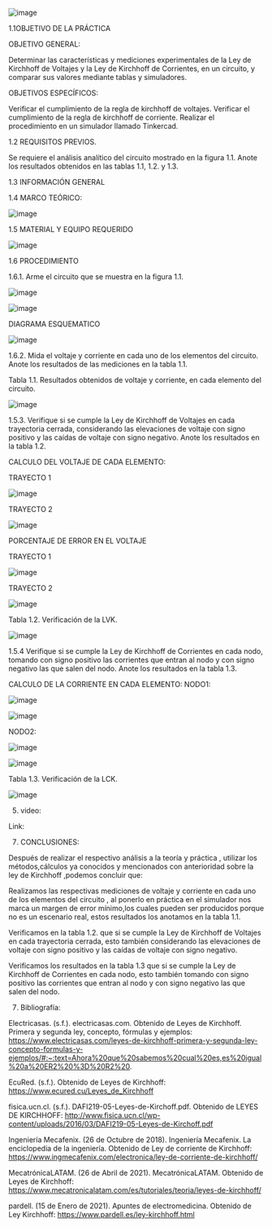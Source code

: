 
![image](https://user-images.githubusercontent.com/84427371/121131774-ddfa1080-c7f5-11eb-9d5d-a74248830761.png)

1.1OBJETIVO DE LA PRÁCTICA

OBJETIVO GENERAL:

Determinar las características y mediciones  experimentales de  la Ley de Kirchhoff de Voltajes y la Ley de Kirchhoff de Corrientes, en un circuito, y comparar sus valores mediante tablas y simuladores.

OBJETIVOS ESPECÍFICOS:

Verificar el cumplimiento de la regla de kirchhoff de voltajes.
Verificar el cumplimiento de la regla de kirchhoff de corriente.
 Realizar el procedimiento en un simulador llamado Tinkercad.

1.2 REQUISITOS PREVIOS.

Se requiere el análisis analítico del circuito mostrado en la figura 1.1. Anote los resultados obtenidos en las tablas 1.1, 1.2. y 1.3.

1.3 INFORMACIÓN GENERAL

1.4 MARCO TEÓRICO:

![image](https://user-images.githubusercontent.com/84427371/121132057-43e69800-c7f6-11eb-842a-7553035c04b8.png)

1.5 MATERIAL Y EQUIPO REQUERIDO

![image](https://user-images.githubusercontent.com/84587091/121135973-b48fb380-c7fa-11eb-8295-d39b613c9631.png)

1.6	PROCEDIMIENTO

1.6.1.	Arme el circuito que se muestra en la figura 1.1.

![image](https://user-images.githubusercontent.com/84587091/121136137-ebfe6000-c7fa-11eb-8a95-c0c9b182d390.png)

![image](https://user-images.githubusercontent.com/84587091/121136360-2e27a180-c7fb-11eb-9442-5ab928932dc2.png)

DIAGRAMA ESQUEMATICO

![image](https://user-images.githubusercontent.com/84587091/121144620-c590f280-c803-11eb-928f-039b453f6cf3.png)


1.6.2.	Mida el voltaje y corriente en cada uno de los elementos del circuito. Anote los resultados de las mediciones en la tabla 1.1.


Tabla 1.1. Resultados obtenidos de voltaje y corriente, en cada elemento del circuito.

![image](https://user-images.githubusercontent.com/84587091/121136708-8e1e4800-c7fb-11eb-985a-7904ef686ca6.png)


1.5.3.	Verifique si se cumple la Ley de Kirchhoff de Voltajes en cada trayectoria cerrada, considerando las elevaciones de voltaje con signo positivo y las caídas de voltaje con signo negativo. Anote los resultados en la tabla 1.2.

CALCULO DEL VOLTAJE DE CADA ELEMENTO:

TRAYECTO 1

![image](https://user-images.githubusercontent.com/84427371/121132704-16e6b500-c7f7-11eb-8c48-18411298d775.png)

TRAYECTO 2

![image](https://user-images.githubusercontent.com/84427371/121132765-2960ee80-c7f7-11eb-8950-df9aa2033a7b.png)

PORCENTAJE DE ERROR EN EL VOLTAJE 

TRAYECTO 1

![image](https://user-images.githubusercontent.com/84427371/121132916-58776000-c7f7-11eb-9d35-2ffa3cbb0c65.png)

TRAYECTO 2

![image](https://user-images.githubusercontent.com/84427371/121132962-662ce580-c7f7-11eb-904f-a0de4d228f1b.png)

Tabla 1.2. Verificación de la LVK.

![image](https://user-images.githubusercontent.com/84427371/121133401-e3f0f100-c7f7-11eb-905d-5c40d9c66d4c.png)

1.5.4 Verifique si se cumple la Ley de Kirchhoff de Corrientes en cada nodo, tomando con signo positivo las corrientes que entran al nodo y con signo negativo las que salen del nodo. Anote los resultados en la tabla 1.3.


CALCULO DE LA CORRIENTE EN CADA ELEMENTO:
NODO1:

![image](https://user-images.githubusercontent.com/84587120/121131017-cf5f2980-c7f4-11eb-8dcd-fcd3bcc1cf13.png)

![image](https://user-images.githubusercontent.com/84587120/121131033-d71ece00-c7f4-11eb-9245-b834537c6def.png)

NODO2: 

![image](https://user-images.githubusercontent.com/84587120/121131073-e867da80-c7f4-11eb-8a46-9a8a733570e2.png)

![image](https://user-images.githubusercontent.com/84587120/121131229-1816e280-c7f5-11eb-9b52-8d1e63cba4eb.png)

Tabla 1.3. Verificación de la LCK.

![image](https://user-images.githubusercontent.com/84587120/121130845-9757e680-c7f4-11eb-969e-916aa6a89176.png)

5. video: 

Link: 

7. CONCLUSIONES:
 
Después de realizar el respectivo análisis a la teoría y práctica , utilizar los métodos,cálculos  ya conocidos y mencionados con anterioridad sobre la ley  de  Kirchhoff ,podemos concluir que:

Realizamos las respectivas mediciones de voltaje y corriente en cada uno de los elementos del circuito , al ponerlo en práctica en el simulador nos marca un margen de error mínimo,los cuales pueden ser producidos porque no es un escenario real, estos resultados los anotamos en la tabla 1.1.

Verificamos en la tabla 1.2. que si se cumple la Ley de Kirchhoff de Voltajes en cada trayectoria cerrada,  esto también considerando las elevaciones de voltaje con signo positivo y las caídas de voltaje con signo negativo. 

Verificamos los resultados en la tabla 1.3 que si se cumple la Ley de Kirchhoff de Corrientes en cada nodo, esto también tomando con signo positivo las corrientes que entran al nodo y con signo negativo las que salen del nodo.

7. Bibliografía: 

Electricasas. (s.f.). electricasas.com. Obtenido de Leyes de Kirchhoff. Primera y segunda ley, concepto, fórmulas y ejemplos: https://www.electricasas.com/leyes-de-kirchhoff-primera-y-segunda-ley-concepto-formulas-y-ejemplos/#:~:text=Ahora%20que%20sabemos%20cual%20es,es%20igual%20a%20ER2%20%3D%20R2%20.

EcuRed. (s.f.). Obtenido de Leyes de Kirchhoff: https://www.ecured.cu/Leyes_de_Kirchhoff

fisica.ucn.cl. (s.f.). DAFI219-05-Leyes-de-Kirchoff.pdf. Obtenido de LEYES DE KIRCHHOFF: http://www.fisica.ucn.cl/wp-content/uploads/2016/03/DAFI219-05-Leyes-de-Kirchoff.pdf

Ingeniería Mecafenix. (26 de Octubre de 2018). Ingeniería Mecafenix. La enciclopedia de la ingeniería. Obtenido de Ley de corriente de Kirchhoff: https://www.ingmecafenix.com/electronica/ley-de-corriente-de-kirchhoff/

MecatrónicaLATAM. (26 de Abril de 2021). MecatrónicaLATAM. Obtenido de Leyes de Kirchhoff: https://www.mecatronicalatam.com/es/tutoriales/teoria/leyes-de-kirchhoff/

pardell. (15 de Enero de 2021). Apuntes de electromedicina. Obtenido de Ley Kirchhoff: https://www.pardell.es/ley-kirchhoff.html


